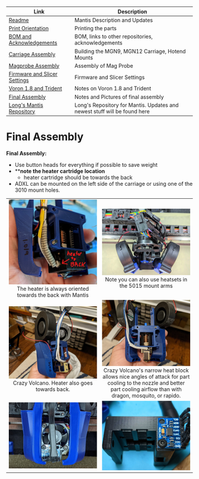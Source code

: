 |  Link  | Description |
|--|--|
| [Readme](readme.md)  |  Mantis Description and Updates |
|  [Print Orientation](print_orientation.md)  |  Printing the parts  |
|  [BOM and Acknowledgements](bom_acknowledgements.md)  |  BOM, links to other repositories, acknowledgements  |
| [Carriage Assembly](carriage_assembly.md) | Building the MGN9, MGN12 Carriage, Hotend Mounts |
|  [Magprobe Assembly](magprobe.md)  |  Assembly of Mag Probe  |
|  [Firmware and Slicer Settings](firmware_slicer_settings.md)  |  Firmware and Slicer Settings |
| [Voron 1.8 and Trident](1.8_trident.md)| Notes on Voron 1.8 and Trident|
|  [Final Assembly](final_assembly.md)| Notes and Pictures of final assembly
|  [Long's Mantis Repository](https://github.com/mandryd/VoronUsers/tree/master/printer_mods/Long/Mantis_Dual_5015) | Long's Repository for Mantis.  Updates and newest stuff will be found here  |


Final Assembly
============
**Final Assembly:**
- Use button heads for everything if possible to save weight
-  ****note the heater cartridge location**
   - heater cartridge should be towards the back
- ADXL can be mounted on the left side of the carriage or using one of the 3010 mount holes.
<table width=100%>
<TR>
<TD width=50% align="center"><img src="images/final_assembly_heater_back.jpg"><BR>The heater is always oriented towards the back with Mantis</TD>
<TD width=50% align="center"><img src="images/final_assembly_top.jpg"><BR>Note you can also use heatsets in the 5015 mount arms</TD>
<TR>
<TD width=50% align="center"><img src="images/final_assembly_crazy_volcano.jpg"><BR>Crazy Volcano.  Heater also goes towards back.</TD>
<TD width=50% align="center"><img src="images/final_assembly_crazy_volcano_rear.jpg"><BR>Crazy Volcano's narrow heat block allows nice angles of attack for part cooling to the nozzle and better part cooling airflow than with dragon, mosquito, or rapido.</TD>
</TR>
<TR>
<TD width=50% align="center"><img src="images/final_assembly_adxl_front.jpg"></TD>
<TD width=50% align="center"><img src="images/final_assembly_adxl_carriage.jpg"></TD>
</TR>
</TABLE>
